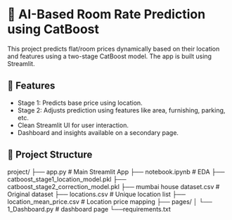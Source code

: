 # 🧠 AI-Based Room Rate Prediction using CatBoost

This project predicts flat/room prices dynamically based on their location and features using a two-stage CatBoost model. The app is built using Streamlit.

## 📌 Features

- Stage 1: Predicts base price using location.
- Stage 2: Adjusts prediction using features like area, furnishing, parking, etc.
- Clean Streamlit UI for user interaction.
- Dashboard and insights available on a secondary page.

## 📁 Project Structure

project/
 ├── app.py # Main Streamlit App
 ├── notebook.ipynb # EDA
 ├── catboost_stage1_location_model.pkl 
 ├── catboost_stage2_correction_model.pkl
 ├── mumbai house dataset.csv # Original dataset 
 ├── locations.csv # Unique location list 
 ├── location_mean_price.csv # Location price mapping 
 ├── pages/ 
 │ └── 1_Dashboard.py # dashboard page
 └──requirements.txt